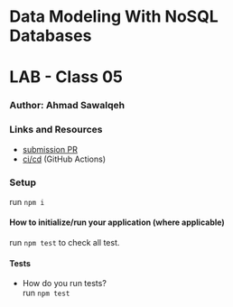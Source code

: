 # Data Modeling With NoSQL Databases

# LAB - Class 05

### Author: Ahmad Sawalqeh

### Links and Resources

- [submission PR](https://github.com/Ahmad-Sawalqeh/Data-Modeling-NoSQL-DB/pull/1)
- [ci/cd]() (GitHub Actions)

### Setup
run `npm i`

#### How to initialize/run your application (where applicable)
run `npm test` to check all test.

#### Tests

- How do you run tests?<br>
  run `npm test`

